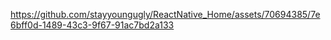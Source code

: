 



https://github.com/stayyoungugly/ReactNative_Home/assets/70694385/7e6bff0d-1489-43c3-9f67-91ac7bd2a133


